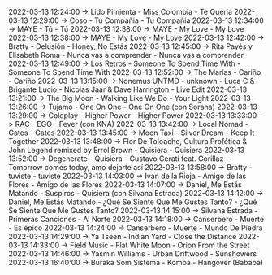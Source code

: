 2022-03-13 12:24:00 -> Lido Pimienta - Miss Colombia - Te Queria
2022-03-13 12:29:00 -> Coso - Tu Compañia - Tu Compañia
2022-03-13 12:34:00 -> MAYE - Tú - Tú
2022-03-13 12:38:00 -> MAYE - My Love - My Love
2022-03-13 12:38:00 -> MAYE - My Love - My Love
2022-03-13 12:42:00 -> Bratty - Delusión - Honey, No Estás
2022-03-13 12:45:00 -> Rita Payés y Elisabeth Roma - Nunca vas a comprender - Nunca vas a comprender
2022-03-13 12:49:00 -> Los Retros - Someone To Spend Time With - Someone To Spend Time With
2022-03-13 12:52:00 -> The Marías - Cariño - Cariño
2022-03-13 13:15:00 -> Nonemus UNTMD - unknown - Luca C & Brigante Lucio - Nicolas Jaar & Dave Harrington - Live Edit
2022-03-13 13:21:00 -> The Big Moon - Walking Like We Do - Your Light
2022-03-13 13:26:00 -> Tujamo - One On One - One On One (con Sorana)
2022-03-13 13:29:00 -> Coldplay - Higher Power - Higher Power
2022-03-13 13:33:00 -> RAC - EGO - Fever (con KNA)
2022-03-13 13:42:00 -> Local Nomad - Gates - Gates
2022-03-13 13:45:00 -> Moon Taxi - Silver Dream - Keep It Together
2022-03-13 13:48:00 -> Flor De Toloache, Cultura Profética & John Legend remixed by Errol Brown - Quisiera - Quisiera
2022-03-13 13:52:00 -> Degenerate - Quisiera - Gustavo Cerati feat. Gorillaz - Tomorrow comes today, amo dejarte así
2022-03-13 13:58:00 -> Bratty - tuviste - tuviste
2022-03-13 14:03:00 -> Ivan de la Rioja - Amigo de las Flores - Amigo de las Flores
2022-03-13 14:07:00 -> Daniel, Me Estás Matando - Suspiros - Quisiera (con Silvana Estrada)
2022-03-13 14:12:00 -> Daniel, Me Estás Matando - ¿Qué Se Siente Que Me Gustes Tanto? - ¿Qué Se Siente Que Me Gustes Tanto?
2022-03-13 14:15:00 -> Silvana Estrada - Primeras Canciones - Al Norte
2022-03-13 14:18:00 -> Canserbero - Muerte - Es épico
2022-03-13 14:24:00 -> Canserbero - Muerte - Mundo De Piedra
2022-03-13 14:29:00 -> Ya Tseen - Indian Yard - Close the Distance
2022-03-13 14:33:00 -> Field Music - Flat White Moon - Orion From the Street
2022-03-13 14:46:00 -> Yasmin Williams - Urban Driftwood - Sunshowers
2022-03-13 16:40:00 -> Buraka Som Sistema - Komba - Hangover (Bababa)
